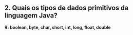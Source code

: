 ## 2. Quais os tipos de dados primitivos da linguagem Java?

**R: boolean, byte, char, short, int, long, float, double**